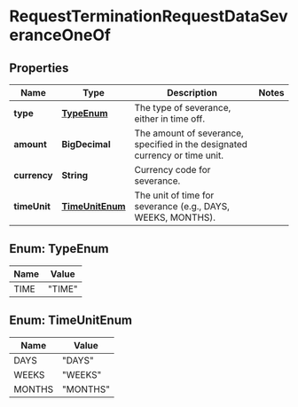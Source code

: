 

# RequestTerminationRequestDataSeveranceOneOf


## Properties

| Name | Type | Description | Notes |
|------------ | ------------- | ------------- | -------------|
|**type** | [**TypeEnum**](#TypeEnum) | The type of severance, either in time off. |  |
|**amount** | **BigDecimal** | The amount of severance, specified in the designated currency or time unit. |  |
|**currency** | **String** | Currency code for severance. |  |
|**timeUnit** | [**TimeUnitEnum**](#TimeUnitEnum) | The unit of time for severance (e.g., DAYS, WEEKS, MONTHS). |  |



## Enum: TypeEnum

| Name | Value |
|---- | -----|
| TIME | &quot;TIME&quot; |



## Enum: TimeUnitEnum

| Name | Value |
|---- | -----|
| DAYS | &quot;DAYS&quot; |
| WEEKS | &quot;WEEKS&quot; |
| MONTHS | &quot;MONTHS&quot; |



